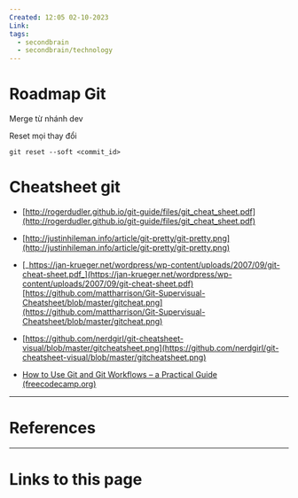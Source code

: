 ```yaml
---
Created: 12:05 02-10-2023
Link: 
tags:
  - secondbrain
  - secondbrain/technology
---
```


# Roadmap Git
Merge từ nhánh dev


Reset mọi thay đổi

```shell
git reset --soft <commit_id>

```
# Cheatsheet git

- [http://rogerdudler.github.io/git-guide/files/git_cheat_sheet.pdf](http://rogerdudler.github.io/git-guide/files/git_cheat_sheet.pdf)
    
- [http://justinhileman.info/article/git-pretty/git-pretty.png](http://justinhileman.info/article/git-pretty/git-pretty.png)
    
- [_https://jan-krueger.net/wordpress/wp-content/uploads/2007/09/git-cheat-sheet.pdf_](https://jan-krueger.net/wordpress/wp-content/uploads/2007/09/git-cheat-sheet.pdf)[https://github.com/mattharrison/Git-Supervisual-Cheatsheet/blob/master/gitcheat.png](https://github.com/mattharrison/Git-Supervisual-Cheatsheet/blob/master/gitcheat.png)
    
- [https://github.com/nerdgirl/git-cheatsheet-visual/blob/master/gitcheatsheet.png](https://github.com/nerdgirl/git-cheatsheet-visual/blob/master/gitcheatsheet.png)
    
- [How to Use Git and Git Workflows – a Practical Guide (freecodecamp.org)](https://www.freecodecamp.org/news/practical-git-and-git-workflows/)


--- 
# References



--- 
# Links to this page

